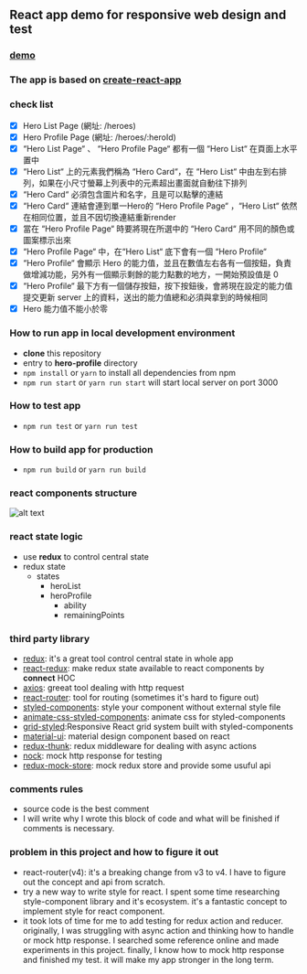 ## React app demo for responsive web design and test

### [demo](http://wakeful-bun.surge.sh/)

### The app is based on [create-react-app](https://github.com/facebookincubator/create-react-app)

### check list
* [x] Hero List Page (網址: /heroes)
* [x] Hero Profile Page (網址: /heroes/:heroId)
* [x] “Hero List Page“ 、 “Hero Profile Page“ 都有一個 “Hero List“ 在頁面上水平置中
* [x] “Hero List“ 上的元素我們稱為 “Hero Card“，在 “Hero List“ 中由左到右排列，如果在小尺寸螢幕上列表中的元素超出畫面就自動往下排列
* [x] “Hero Card“ 必須包含圖片和名字，且是可以點擊的連結
* [x] “Hero Card“ 連結會連到單一Hero的 “Hero Profile Page“ ，“Hero List“ 依然在相同位置，並且不因切換連結重新render
* [x] 當在 “Hero Profile Page“ 時要將現在所選中的 “Hero Card“ 用不同的顏色或圖案標示出來
* [x] “Hero Profile Page“ 中，在“Hero List“ 底下會有一個 “Hero Profile“
* [x] “Hero Profile“ 會顯示 Hero 的能力值，並且在數值左右各有一個按鈕，負責做增減功能，另外有一個顯示剩餘的能力點數的地方，一開始預設值是 0
* [x] “Hero Profile“ 最下方有一個儲存按鈕，按下按鈕後，會將現在設定的能力值提交更新 server 上的資料，送出的能力值總和必須與拿到的時候相同
* [x] Hero 能力值不能小於零

### How to run app in local development environment
* **clone** this repository
* entry to **hero-profile** directory
* `npm install` or `yarn` to install all dependencies from npm
* `npm run start` or `yarn run start` will start local server on port 3000

### How to test app
* `npm run test` or `yarn run test`

### How to build app for production
* `npm run build` or `yarn run build`

### react components structure
![alt text](https://user-images.githubusercontent.com/5327305/29866132-05c76020-8daa-11e7-9664-287f53dfb022.png)

### react state logic
* use **redux** to control central state
* redux state
  * states
    * heroList
    * heroProfile
      * ability
      * remainingPoints

### third party library
* [redux](https://github.com/reactjs/redux): it's a great tool control central state in whole app
* [react-redux](https://github.com/reactjs/react-redux): make redux state available to react components by **connect** HOC
* [axios](https://github.com/mzabriskie/axios): greeat tool dealing with http request
* [react-router](https://github.com/ReactTraining/react-router): tool for routing (sometimes it's hard to figure out)
* [styled-components](https://github.com/styled-components/styled-components): style your component without external style file
* [animate-css-styled-components](https://github.com/dielduarte/animate-css-styled-components): animate css for styled-components
* [grid-styled](https://github.com/jxnblk/grid-styled):Responsive React grid system built with styled-components
* [material-ui](http://www.material-ui.com/): material design component based on react
* [redux-thunk](https://github.com/gaearon/redux-thunk): redux middleware for dealing with async actions
* [nock](https://github.com/node-nock/nock): mock http response for testing
* [redux-mock-store](https://github.com/arnaudbenard/redux-mock-store): mock redux store and provide some usuful api


### comments rules
* source code is the best comment
* I will write why I wrote this block of code and what will be finished if comments is necessary.

### problem in this project and how to figure it out
* react-router(v4): it's a breaking change from v3 to v4. I have to figure out the concept and api from scratch.
* try a new way to write style for react. I spent some time researching style-component library and it's ecosystem. it's a fantastic concept to implement style for react component.
* it took lots of time for me to add testing for redux action and reducer. originally, I was struggling with async action and thinking how to handle or mock http response. I searched some reference online and made experiments in this project. finally, I know how to mock http response and finished my test. it will make my app stronger in the long term.
